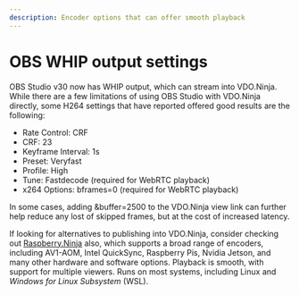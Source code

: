 ```yaml
---
description: Encoder options that can offer smooth playback
---
```


# OBS WHIP output settings

OBS Studio v30 now has WHIP output, which can stream into VDO.Ninja. While there are a few limitations of using OBS Studio with VDO.Ninja directly, some H264 settings that have reported offered good results are the following:

* Rate Control: CRF
* CRF: 23
* Keyframe Interval: 1s
* Preset: Veryfast
* Profile: High
* Tune: Fastdecode (required for WebRTC playback)
* x264 Options: bframes=0 (required for WebRTC playback)

In some cases, adding \&buffer=2500 to the VDO.Ninja view link can further help reduce any lost of skipped frames, but at the cost of increased latency.

If looking for alternatives to publishing into VDO.Ninja, consider checking out [Raspberry.Ninja](../updates/updates-raspberry.ninja.md) also, which supports a broad range of encoders, including AV1-AOM, Intel QuickSync, Raspberry Pis, Nvidia Jetson, and many other hardware and software options. Playback is smooth, with support for multiple viewers. Runs on most systems, including Linux and _Windows for Linux Subsystem_ (WSL).
